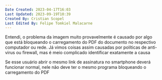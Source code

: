 ```yaml
---
Date Created: 2023-04-17T16:03
Last Updated: 2023-09-19T10:39
Created By: Cristian Scopel
Last Edited By: Felipe Tomkiel Malacarne
---
```

Entendi, o problema da imagem muito provavelmente é causado por algo que está bloqueando o carregamento do PDF do documento no respectivo computador ou rede. Já vimos coisas assim causadas por políticas de anti-virus ou firewall, mas é meio complicado identificar exatamente a causa

Se esse usuário abrir o mesmo link de assinatura no smartphone deverá funcionar normal, nele não deve ter o mesmo programa bloqueando o carregamento do PDF